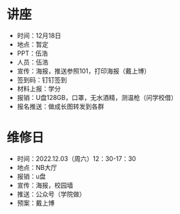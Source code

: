 # 讲座
- 时间：12月18日
- 地点：暂定
- PPT：伍浩
- 人员：伍浩
- 宣传：海报，推送参照101，打印海报（戴上博）
- 签到码：钉钉签到
- 材料上报：学分
- 报销：U盘128GB，口罩，无水酒精，测温枪（问学校借）
- 报名推送：做成长图转发到各群

# 维修日
- 时间：2022.12.03（周六）12：30-17：30
- 地点：NB大厅
- 报销：u盘
- 宣传：海报，校园墙
- 推送：公众号（学院做）
- 预案：戴上博
